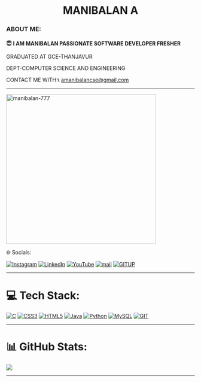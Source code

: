 <h1 align="center">MANIBALAN A</h1>
<!-- <img align="right" alt="LOADING" width="400" height="400" src="https://i.pinimg.com/originals/8b/35/fe/8b35fef55fba1a201c9c7a11d3ec3d64.gif"> -->
<!-- <img align="right" alt="LOADING" width="400" height="200"src="https://repository-images.githubusercontent.com/588181932/e36ec678-7984-4cdd-8e4c-a3932772ff8e"> -->




<p align ="center">
<!--             <hr>
            <h3>            🤖ABOUT ME:</h3> 
            <hr> -->
   <h3>ABOUT ME:</h3> 
           <p>           <h4> 😇 I AM MANIBALAN PASSIONATE SOFTWARE DEVELOPER FRESHER </h4> </p>
<!--            <br/>
            <br/>
             <br/> -->
             <p align ="leftcenter">   GRADUATED AT GCE-THANJAVUR</p>          
             <p align ="leftcenter">   DEPT-COMPUTER SCIENCE AND ENGINEERING</p>    
             <p align ="leftcenter">   CONTACT ME WITH:📞 <a href="mailto:amanibalancse@gmail.com">amanibalancse@gmail.com                                                             </a></p>
     </p>                   
                        
          
            

<hr>
<p align="left"> <img  src="https://komarev.com/ghpvc/?username=manibalan-777&label=Profile%20views&color=green&style=flat" alt="manibalan-777" width="400"  /> </p>

 🌐 Socials:

[![Instagram](https://img.shields.io/badge/Instagram-%23E4405F.svg?logo=Instagram&logoColor=white)](https://instagram.com/manly___mani) [![LinkedIn](https://img.shields.io/badge/LinkedIn-%230077B5.svg?logo=linkedin&logoColor=white)](https://www.linkedin.com/in/mani-balan-2b5628289/) [![YouTube](https://img.shields.io/badge/YouTube-%23FF0000.svg?logo=YouTube&logoColor=white)](https://youtube.com/@redking4622) 
[![mail](https://img.shields.io/badge/Mail-%230077B5?logo=Mail&logoColor=white)](mailto:jayabalan2475@gmail.com)
[![GITUP](https://img.shields.io/badge/Gitup-%23E4405F?logo=Gitup&logoColor=white)](https://github.com/ManiBalan-777)

<hr>



# 💻 Tech Stack:
[![C ](https://img.shields.io/badge/c-%2300599C.svg?style=plastic&logo=c&logoColor=white)](https://www.w3schools.com/c/c_intro.php)            [![CSS3](https://img.shields.io/badge/css3-%231572B6.svg?style=plastic&logo=css3&logoColor=white)](https://www.w3schools.com/css/css_intro.asp)            [![HTML5](https://img.shields.io/badge/html5-%23E34F26.svg?style=plastic&logo=html5&logoColor=white)](https://www.w3schools.com/html/html_intro.asp)            [![Java](https://img.shields.io/badge/java-%23ED8B00.svg?style=plastic&logo=java&logoColor=white)](https://www.w3schools.com/java/java_intro.asp)            [![Python](https://img.shields.io/badge/python-3670A0?style=plastic&logo=python&logoColor=ffdd54)](https://www.w3schools.com/python/python_intro.asp)            [![MySQL](https://img.shields.io/badge/mysql-%2300f.svg?style=plastic&logo=mysql&logoColor=white)](https://www.w3schools.com/mysql/mysql_intro.asp)            [![GIT](https://img.shields.io/badge/Git-fc6d26?style=plastic&logo=git&logoColor=white)](https://www.w3schools.com/git/git_intro.asp?remote=github)

<hr>

# 📊 GitHub Stats:
<p align="center">
            
            
![](https://github-readme-stats.vercel.app/api/top-langs/?username=ManiBalan-777&theme=radical&hide_border=false&include_all_commits=false&count_private=true&layout=compact)
            
</p>
<hr>









